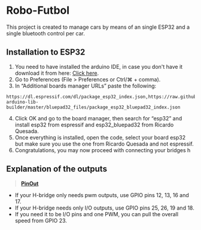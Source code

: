 # Robo-Futbol

This project is created to manage cars by means of an single ESP32 and a single bluetooth control per car.

## Installation to ESP32
1. You need to have installed the arduino IDE, in case you don't have it download it from here: [Click here](https://www.arduino.cc/en/software/#ide).
2. Go to Preferences (File > Preferences or Ctrl/⌘ + comma).
3. In “Additional boards manager URLs” paste the following:
```
https://dl.espressif.com/dl/package_esp32_index.json,https://raw.githubusercontent.com/ricardoquesada/esp32-arduino-lib-builder/master/bluepad32_files/package_esp32_bluepad32_index.json
```
4. Click OK and go to the board manager, then search for “esp32” and install esp32 from espressif and esp32_bluepad32 from Ricardo Quesada.
5. Once everything is installed, open the code, select your board esp32 but make sure you use the one from Ricardo Quesada and not espressif.
6. Congratulations, you may now proceed with connecting your bridges h

## Explanation of the outputs
> **[PinOut](https://robo-futbol.vercel.app/en/guides/pinout/)**
- If your H-bridge only needs pwm outputs, use GPIO pins 12, 13, 16 and 17.
- If your H-bridge needs only I/O outputs, use GPIO pins 25, 26, 19 and 18.
- If you need it to be I/O pins and one PWM, you can pull the overall speed from GPIO 23.
